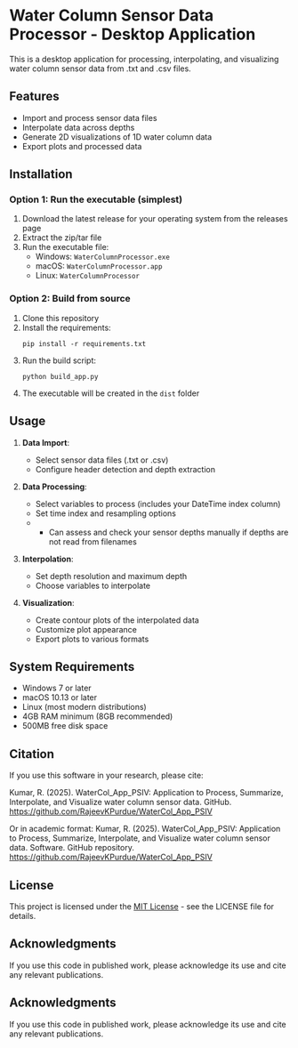 # Water Column Sensor Data Processor - Desktop Application

This is a desktop application for processing, interpolating, and visualizing water column sensor data from .txt and .csv files.

## Features

- Import and process sensor data files
- Interpolate data across depths
- Generate 2D visualizations of 1D water column data
- Export plots and processed data

## Installation

### Option 1: Run the executable (simplest)

1. Download the latest release for your operating system from the releases page
2. Extract the zip/tar file
3. Run the executable file:
   - Windows: `WaterColumnProcessor.exe`
   - macOS: `WaterColumnProcessor.app`
   - Linux: `WaterColumnProcessor`

### Option 2: Build from source

1. Clone this repository
2. Install the requirements:
   ```
   pip install -r requirements.txt
   ```
3. Run the build script:
   ```
   python build_app.py
   ```
4. The executable will be created in the `dist` folder

## Usage

1. **Data Import**:
   - Select sensor data files (.txt or .csv)
   - Configure header detection and depth extraction
   

2. **Data Processing**:
   - Select variables to process (includes your DateTime index column)
   - Set time index and resampling options
   - - Can assess and check your sensor depths manually if depths are not read from filenames

3. **Interpolation**:
   - Set depth resolution and maximum depth
   - Choose variables to interpolate

4. **Visualization**:
   - Create contour plots of the interpolated data
   - Customize plot appearance
   - Export plots to various formats

## System Requirements

- Windows 7 or later
- macOS 10.13 or later
- Linux (most modern distributions)
- 4GB RAM minimum (8GB recommended)
- 500MB free disk space

## Citation
If you use this software in your research, please cite:

Kumar, R. (2025). WaterCol_App_PSIV: Application to Process, Summarize, Interpolate, and Visualize water column sensor data. GitHub. https://github.com/RajeevKPurdue/WaterCol_App_PSIV

Or in academic format:
Kumar, R. (2025). WaterCol_App_PSIV: Application to Process, Summarize, Interpolate, and Visualize water column sensor data. Software. GitHub repository. https://github.com/RajeevKPurdue/WaterCol_App_PSIV

## License
This project is licensed under the [MIT License](LICENSE) - see the LICENSE file for details.

## Acknowledgments
If you use this code in published work, please acknowledge its use and cite any relevant publications.
## Acknowledgments

If you use this code in published work, please acknowledge its use and cite any relevant publications.

